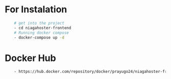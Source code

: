 # For Instalation
```bash
    # get into the project
    - cd niagahoster-frontend
    # Running docker compose
    - docker-compose up -d
```

# Docker Hub
```bash
    - https://hub.docker.com/repository/docker/prayugo24/niagahoster-frontend

```

